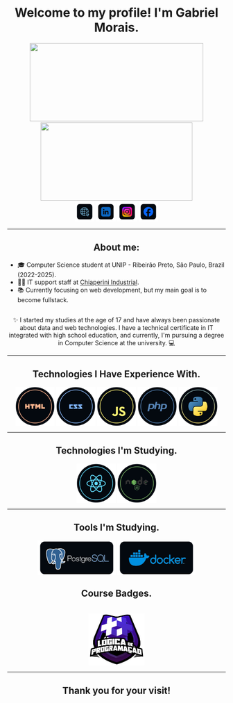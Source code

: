 <div align="center"><h1> Welcome to my profile! I'm Gabriel Morais.</h1></div>
<div style="display: flex;" align="center">
  <a href="https://github.com/GabrielMoraisDev/" >
   <img height="180em" width="400em" src="https://github-readme-stats.vercel.app/api?username=GabrielMoraisDev&show_icons=true&count_private=true&border_radius=10&bg_color=04090f&text_color=abd1ff&title_color=5ca5ff&icon_color=5ca5ff&hide_border=true">
   <img height="180em" width="350em" src="https://github-readme-stats.vercel.app/api/top-langs/?username=GabrielMoraisDev&layout=compact&langs_count=16&border_radius=10&bg_color=04090f&text_color=bfddff&title_color=5ca5ff&icon_color=5ca5ff&hide_border=true">
  </a>
</div>

<div align="center"> 
  <a href="#" target="_blank"><img height="45" src="https://github.com/GabrielMoraisDev/GabrielMoraisDev/blob/main/img/portifolio.png"></a> 
  <a href="https://www.linkedin.com/in/gabriel-morais-a3ab91243/" target="_blank"><img height="45" src="https://github.com/GabrielMoraisDev/GabrielMoraisDev/blob/main/img/linkedin.png"></a> 
  <a href="https://www.instagram.com/biel_morais51/" target="_blank"><img height="45" src="https://github.com/GabrielMoraisDev/GabrielMoraisDev/blob/main/img/instagram.png"></a> 
 <a href="https://www.facebook.com/profile.php?id=100005731294669" target="_blank"><img height="45" src="https://github.com/GabrielMoraisDev/GabrielMoraisDev/blob/main/img/facebook.png"></a> 
</div>
<hr />
<section>
    <h2 align="center">About me:</h2>
    <ul>
        <li>🎓 Computer Science student at UNIP - Ribeirão Preto, São Paulo, Brazil (2022-2025).</li>
        <li>👨‍💻 IT support staff at <a href="https://www.chiaperini.com.br">Chiaperini Industrial</a>.</li>
        <li>📚 Currently focusing on web development, but my main goal is to become fullstack.</li>
    </ul>
</section>
<section align="center">
  <h2></h2>
       ✨ I started my studies at the age of 17 and have always been passionate about data and web technologies. I have a technical certificate in IT integrated with high school education, and currently, I'm pursuing a degree in Computer Science at the university. 💻
</section>

 <hr />

<section align="center">
 <h2 align="center">Technologies I Have Experience With.</h2>
   <img align="center" alt="HTML" height="90" width="90" src="https://github.com/GabrielMoraisDev/GabrielMoraisDev/blob/main/img/html.png">
   <img align="center" alt="CSS" height="90" width="90" src="https://github.com/GabrielMoraisDev/GabrielMoraisDev/blob/main/img/css.png">
   <img align="center" alt="JavaScript" height="90" width="90" src="https://github.com/GabrielMoraisDev/GabrielMoraisDev/blob/main/img/js.png">
   <img align="center" alt="Php" height="90" width="90" src="https://github.com/GabrielMoraisDev/GabrielMoraisDev/blob/main/img/php.png">
   <img align="center" alt="Python" height="90" width="90" src="https://github.com/GabrielMoraisDev/GabrielMoraisDev/blob/main/img/python.png">
</section>
 <hr />
<section align="center">
   <h2 align="center">Technologies I'm Studying.</h2>
   <img align="center" alt="React" height="90" width="90" src="https://github.com/GabrielMoraisDev/GabrielMoraisDev/blob/main/img/react.png">
   <img align="center" alt="Node" height="90" width="90" src="https://github.com/GabrielMoraisDev/GabrielMoraisDev/blob/main/img/nodejs.png">
  <div align="center"></div>
</section>
 <hr />
<section align="center">
   <h2 align="center">Tools I'm Studying.</h2>
   <img align="center" alt="postgres" height="80" width="180" src="https://github.com/GabrielMoraisDev/GabrielMoraisDev/blob/main/img/postgres.png">
  <img align="center" alt="docker.png" height="80" width="180" src="https://github.com/GabrielMoraisDev/GabrielMoraisDev/blob/main/img/docker.png">
  <div align="center"></div>
</section>

<section align="center">
   <h2 align="center">Course Badges.</h2>
  <br>
   <img align="center" alt="postgres" height="120" width="130" src="https://github.com/GabrielMoraisDev/GabrielMoraisDev/blob/main/img/logic.png">
  <br>
  <div align="center"></div>
</section>


  <hr />
    <h2 align="center">Thank you for your visit!</h2>
